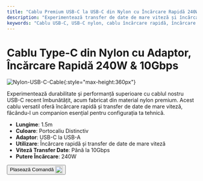 ```yaml
---
title: "Cablu Premium USB-C la USB-C din Nylon cu Încărcare Rapidă 240W"
description: "Experimentează transfer de date de mare viteză și încărcare rapidă cu cablul nostru premium USB-C la USB-C din nylon, proiectat pentru durabilitate și performanță."
keywords: "Cablu USB-C, USB-C nylon, cablu încărcare rapidă, încărcare 240W, transfer date mare viteză"
---
```


# Cablu Type-C din Nylon cu Adaptor, Încărcare Rapidă 240W & 10Gbps

![Nylon-USB-C-Cable](https://assets.openterface.com/images/product/part/nylon-usb-c-cable.webp){:style="max-height:360px"}

Experimentează durabilitate și performanță superioare cu cablul nostru USB-C recent îmbunătățit, acum fabricat din material nylon premium. Acest cablu versatil oferă încărcare rapidă și transfer de date de mare viteză, făcându-l un companion esențial pentru configurația ta tehnică.

- **Lungime**: 1.5m
- **Culoare**: Portocaliu Distinctiv
- **Adaptor**: USB-C la USB-A
- **Utilizare**: Încărcare rapidă și transfer de date de mare viteză
- **Viteză Transfer Date**: Până la 10Gbps
- **Putere Încărcare**: 240W

<button class="md-button" onclick="window.location.href='https://shop.techxartisan.com/products/upgraded-nylon-usb-c-cable-240w-fast-charging-10gbps-data-transfer-1-5m-with-usb-a-adapter-eye-catching-orange'"> Plasează Comandă <img src="https://assets.openterface.com/images/trademark/txa.svg" alt="TxA Shop" style="vertical-align: middle; height: 20px;"></button>

